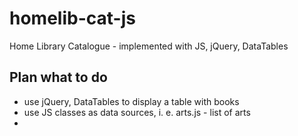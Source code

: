 # homelib-cat-js
Home Library Catalogue - implemented with JS, jQuery, DataTables

## Plan what to do

- use jQuery, DataTables to display a table with books
- use JS classes as data sources, i. e. arts.js - list of arts
- 
